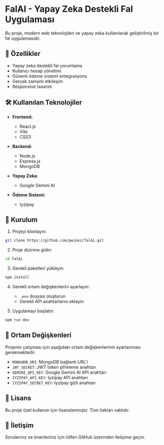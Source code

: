 # FalAI - Yapay Zeka Destekli Fal Uygulaması

Bu proje, modern web teknolojileri ve yapay zeka kullanılarak geliştirilmiş bir fal uygulamasıdır.

## 🚀 Özellikler

- Yapay zeka destekli fal yorumlama
- Kullanıcı hesap yönetimi
- Güvenli ödeme sistemi entegrasyonu
- Gerçek zamanlı etkileşim
- Responsive tasarım

## 🛠️ Kullanılan Teknolojiler

- **Frontend:**
  - React.js
  - Vite
  - CSS3

- **Backend:**
  - Node.js
  - Express.js
  - MongoDB

- **Yapay Zeka:**
  - Google Gemini AI

- **Ödeme Sistemi:**
  - Iyzipay

## 🔧 Kurulum

1. Projeyi klonlayın:
```bash
git clone https://github.com/pwinez/falAi.git
```

2. Proje dizinine gidin:
```bash
cd falAi
```

3. Gerekli paketleri yükleyin:
```bash
npm install
```

4. Gerekli ortam değişkenlerini ayarlayın:
   - `.env` dosyası oluşturun
   - Gerekli API anahtarlarını ekleyin

5. Uygulamayı başlatın:
```bash
npm run dev
```

## 🔐 Ortam Değişkenleri

Projenin çalışması için aşağıdaki ortam değişkenlerinin ayarlanması gerekmektedir:

- `MONGODB_URI`: MongoDB bağlantı URL'i
- `JWT_SECRET`: JWT token şifreleme anahtarı
- `GEMINI_API_KEY`: Google Gemini AI API anahtarı
- `IYZIPAY_API_KEY`: Iyzipay API anahtarı
- `IYZIPAY_SECRET_KEY`: Iyzipay gizli anahtarı

## 📝 Lisans

Bu proje özel kullanım için lisanslanmıştır. Tüm hakları saklıdır.

## 👥 İletişim

Sorularınız ve önerileriniz için lütfen GitHub üzerinden iletişime geçin. 